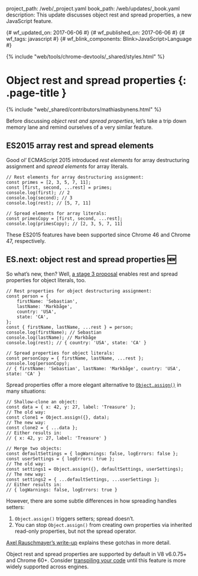 project_path: /web/_project.yaml book_path: /web/updates/_book.yaml description: This update discusses object rest and spread properties, a new JavaScript feature.

{# wf_updated_on: 2017-06-06 #} {# wf_published_on: 2017-06-06 #} {# wf_tags: javascript #} {# wf_blink_components: Blink>JavaScript>Language #}

{% include "web/tools/chrome-devtools/_shared/styles.html" %}

# Object rest and spread properties {: .page-title }

{% include "web/_shared/contributors/mathiasbynens.html" %}

Before discussing *object rest and spread properties*, let’s take a trip down memory lane and remind ourselves of a very similar feature.

## ES2015 array rest and spread elements

Good ol’ ECMAScript 2015 introduced *rest elements* for array destructuring assignment and *spread elements* for array literals.

    // Rest elements for array destructuring assignment:
    const primes = [2, 3, 5, 7, 11];
    const [first, second, ...rest] = primes;
    console.log(first); // 2
    console.log(second); // 3
    console.log(rest); // [5, 7, 11]
    
    // Spread elements for array literals:
    const primesCopy = [first, second, ...rest];
    console.log(primesCopy); // [2, 3, 5, 7, 11]
    

These ES2015 features have been supported since Chrome 46 and Chrome 47, respectively.

## ES.next: object rest and spread properties 🆕

So what’s new, then? Well, [a stage 3 proposal](https://github.com/tc39/proposal-object-rest-spread) enables rest and spread properties for object literals, too.

    // Rest properties for object destructuring assignment:
    const person = {
        firstName: 'Sebastian',
        lastName: 'Markbåge',
        country: 'USA',
        state: 'CA',
    };
    const { firstName, lastName, ...rest } = person;
    console.log(firstName); // Sebastian
    console.log(lastName); // Markbåge
    console.log(rest); // { country: 'USA', state: 'CA' }
    
    // Spread properties for object literals:
    const personCopy = { firstName, lastName, ...rest };
    console.log(personCopy);
    // { firstName: 'Sebastian', lastName: 'Markbåge', country: 'USA', state: 'CA' }
    

Spread properties offer a more elegant alternative to [`Object.assign()`](https://developer.mozilla.org/en-US/docs/Web/JavaScript/Reference/Global_Objects/Object/assign) in many situations:

    // Shallow-clone an object:
    const data = { x: 42, y: 27, label: 'Treasure' };
    // The old way:
    const clone1 = Object.assign({}, data);
    // The new way:
    const clone2 = { ...data };
    // Either results in:
    // { x: 42, y: 27, label: 'Treasure' }
    
    // Merge two objects:
    const defaultSettings = { logWarnings: false, logErrors: false };
    const userSettings = { logErrors: true };
    // The old way:
    const settings1 = Object.assign({}, defaultSettings, userSettings);
    // The new way:
    const settings2 = { ...defaultSettings, ...userSettings };
    // Either results in:
    // { logWarnings: false, logErrors: true }
    

However, there are some subtle differences in how spreading handles setters:

1. `Object.assign()` triggers setters; spread doesn’t.
2. You can stop `Object.assign()` from creating own properties via inherited read-only properties, but not the spread operator.

[Axel Rauschmayer’s write-up](http://2ality.com/2016/10/rest-spread-properties.html#spread-defines-properties-objectassign-sets-them) explains these gotchas in more detail.

Object rest and spread properties are supported by default in V8 v6.0.75+ and Chrome 60+. Consider [transpiling your code](https://babeljs.io/docs/plugins/transform-object-rest-spread/) until this feature is more widely supported across engines.